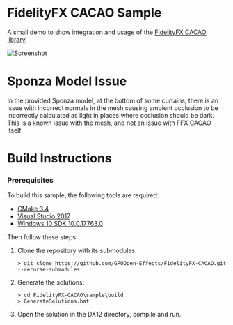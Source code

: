 # FidelityFX CACAO Sample

A small demo to show integration and usage of the [FidelityFX CACAO library](https://github.com/GPUOpen-Effects/FidelityFX-CACAO/tree/master/ffx-cacao).

![Screenshot](screenshot.png)

# Sponza Model Issue

In the provided Sponza model, at the bottom of some curtains, there is an issue with incorrect normals
in the mesh causing ambient occlusion to be incorrectly calculated as light in places where occlusion
should be dark. This is a known issue with the mesh, and not an issue with FFX CACAO itself.

# Build Instructions

### Prerequisites

To build this sample, the following tools are required:

- [CMake 3.4](https://cmake.org/download/)
- [Visual Studio 2017](https://visualstudio.microsoft.com/downloads/)
- [Windows 10 SDK 10.0.17763.0](https://developer.microsoft.com/en-us/windows/downloads/windows-10-sdk)

Then follow these steps:

1) Clone the repository with its submodules:
    ```
    > git clone https://github.com/GPUOpen-Effects/FidelityFX-CACAO.git --recurse-submodules
    ```

2) Generate the solutions:
    ```
    > cd FidelityFX-CACAO\sample\build
    > GenerateSolutions.bat
    ```

3) Open the solution in the DX12 directory, compile and run.
